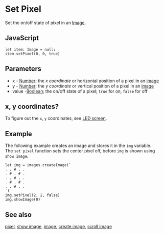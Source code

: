 # Set Pixel

Set the on/off state of pixel in an [Image](/reference/images/image).

## JavaScript

```sig
let item: Image = null;
item.setPixel(0, 0, true)
```

## Parameters

* x - [Number](/types/number); the *x coordinate* or horizontal position of a pixel in an [image](/reference/images/image)
* y - [Number](/types/number); the *y coordinate* or vertical position of a pixel in an [image](/reference/images/image)
* value -[Boolean](/blocks/logic/boolean); the on/off state of a pixel; `true` for on, `false` for off

## x, y coordinates?

To figure out the `x`, `y` coordinates, see [LED screen](/device/screen).

## Example

The following example creates an image and stores it in the `img` variable. The `set pixel` function sets the center pixel off, before `img` is shown using `show image`.

```blocks
let img = images.createImage(`
. . # . .
. # . # .
. . # . .
. # . # .
. . # . .
`)
img.setPixel(2, 2, false)
img.showImage(0)
```

## See also

[pixel](/reference/images/pixel), [show image](/reference/images/show-image), [image](/reference/images/image), [create image](/reference/images/create-image), [scroll image](/reference/images/scroll-image)